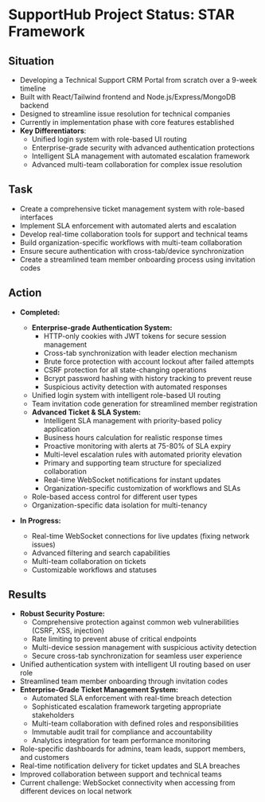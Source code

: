# SupportHub Project Status: STAR Framework

## Situation

- Developing a Technical Support CRM Portal from scratch over a 9-week timeline
- Built with React/Tailwind frontend and Node.js/Express/MongoDB backend
- Designed to streamline issue resolution for technical companies
- Currently in implementation phase with core features established
- **Key Differentiators**:
  - Unified login system with role-based UI routing
  - Enterprise-grade security with advanced authentication protections
  - Intelligent SLA management with automated escalation framework
  - Advanced multi-team collaboration for complex issue resolution

## Task

- Create a comprehensive ticket management system with role-based interfaces
- Implement SLA enforcement with automated alerts and escalation
- Develop real-time collaboration tools for support and technical teams
- Build organization-specific workflows with multi-team collaboration
- Ensure secure authentication with cross-tab/device synchronization
- Create a streamlined team member onboarding process using invitation codes

## Action

- **Completed:**

  - **Enterprise-grade Authentication System:**
    - HTTP-only cookies with JWT tokens for secure session management
    - Cross-tab synchronization with leader election mechanism
    - Brute force protection with account lockout after failed attempts
    - CSRF protection for all state-changing operations
    - Bcrypt password hashing with history tracking to prevent reuse
    - Suspicious activity detection with automated responses
  - Unified login system with intelligent role-based UI routing
  - Team invitation code generation for streamlined member registration
  - **Advanced Ticket & SLA System:**
    - Intelligent SLA management with priority-based policy application
    - Business hours calculation for realistic response times
    - Proactive monitoring with alerts at 75-80% of SLA expiry
    - Multi-level escalation rules with automated priority elevation
    - Primary and supporting team structure for specialized collaboration
    - Real-time WebSocket notifications for instant updates
    - Organization-specific customization of workflows and SLAs
  - Role-based access control for different user types
  - Organization-specific data isolation for multi-tenancy

- **In Progress:**
  - Real-time WebSocket connections for live updates (fixing network issues)
  - Advanced filtering and search capabilities
  - Multi-team collaboration on tickets
  - Customizable workflows and statuses

## Results

- **Robust Security Posture:**
  - Comprehensive protection against common web vulnerabilities (CSRF, XSS, injection)
  - Rate limiting to prevent abuse of critical endpoints
  - Multi-device session management with suspicious activity detection
  - Secure cross-tab synchronization for seamless user experience
- Unified authentication system with intelligent UI routing based on user role
- Streamlined team member onboarding through invitation codes
- **Enterprise-Grade Ticket Management System:**
  - Automated SLA enforcement with real-time breach detection
  - Sophisticated escalation framework targeting appropriate stakeholders
  - Multi-team collaboration with defined roles and responsibilities
  - Immutable audit trail for compliance and accountability
  - Analytics integration for team performance monitoring
- Role-specific dashboards for admins, team leads, support members, and customers
- Real-time notification delivery for ticket updates and SLA breaches
- Improved collaboration between support and technical teams
- Current challenge: WebSocket connectivity when accessing from different devices on local network
